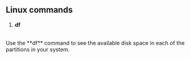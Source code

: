 ## Linux commands
 
 1. **df**
  <br> 
Use the **df** command to see the available disk space in each of the partitions in your system.